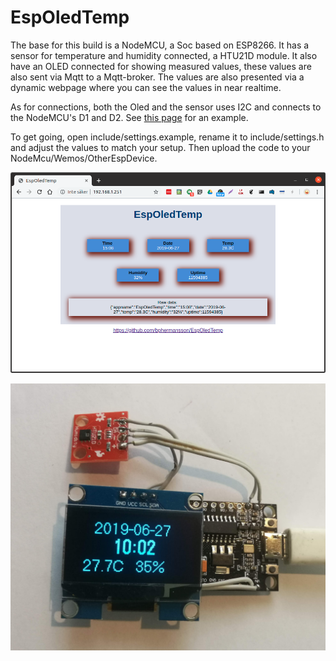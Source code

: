 # EspOledTemp
The base for this build is a NodeMCU, a Soc based on ESP8266. It has a sensor for temperature and humidity connected, a HTU21D module. It also have an OLED connected for showing measured values, these values are also sent via Mqtt to a Mqtt-broker.
The values are also presented via a dynamic webpage where you can see the values in near realtime.

As for connections, both the Oled and the sensor uses I2C and connects to the NodeMCU's D1 and D2. See [this page](http://www.esp8266learning.com/esp8266-sht21-humidity-temperature-sensor-example.php) for an example. 

To get going, open include/settings.example, rename it to include/settings.h and adjust the values to match your setup. Then upload the code to your NodeMcu/Wemos/OtherEspDevice. 

![Screenshot](https://github.com/bphermansson/EspOledTemp/blob/dev/screenshot.png)

![Device](https://github.com/bphermansson/EspOledTemp/blob/dev/device.jpg)
